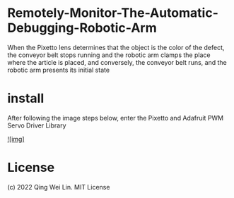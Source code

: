 # Remotely-Monitor-The-Automatic-Debugging-Robotic-Arm

When the Pixetto lens determines that the object is the color of the defect, the conveyor belt stops running and the robotic arm clamps the place where the article is placed, and conversely, the conveyor belt runs, and the robotic arm presents its initial state

# install

After following the image steps below, enter the Pixetto and Adafruit PWM Servo Driver Library

[![img]](https://drive.google.com/file/d/10fC0McRUFKCihyrUgEfPg80ZPZOfTq_Q/view?usp=sharing)

# License
(c) 2022 Qing Wei Lin. MIT License
